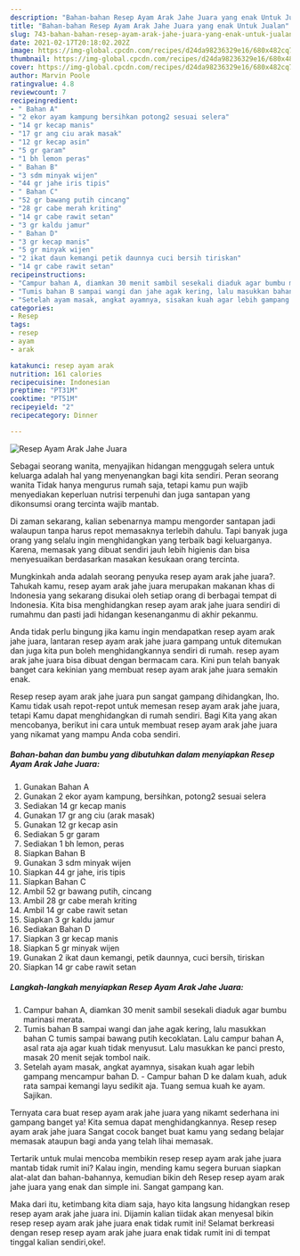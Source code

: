 ```yaml
---
description: "Bahan-bahan Resep Ayam Arak Jahe Juara yang enak Untuk Jualan"
title: "Bahan-bahan Resep Ayam Arak Jahe Juara yang enak Untuk Jualan"
slug: 743-bahan-bahan-resep-ayam-arak-jahe-juara-yang-enak-untuk-jualan
date: 2021-02-17T20:18:02.202Z
image: https://img-global.cpcdn.com/recipes/d24da98236329e16/680x482cq70/resep-ayam-arak-jahe-juara-foto-resep-utama.jpg
thumbnail: https://img-global.cpcdn.com/recipes/d24da98236329e16/680x482cq70/resep-ayam-arak-jahe-juara-foto-resep-utama.jpg
cover: https://img-global.cpcdn.com/recipes/d24da98236329e16/680x482cq70/resep-ayam-arak-jahe-juara-foto-resep-utama.jpg
author: Marvin Poole
ratingvalue: 4.8
reviewcount: 7
recipeingredient:
- " Bahan A"
- "2 ekor ayam kampung bersihkan potong2 sesuai selera"
- "14 gr kecap manis"
- "17 gr ang ciu arak masak"
- "12 gr kecap asin"
- "5 gr garam"
- "1 bh lemon peras"
- " Bahan B"
- "3 sdm minyak wijen"
- "44 gr jahe iris tipis"
- " Bahan C"
- "52 gr bawang putih cincang"
- "28 gr cabe merah kriting"
- "14 gr cabe rawit setan"
- "3 gr kaldu jamur"
- " Bahan D"
- "3 gr kecap manis"
- "5 gr minyak wijen"
- "2 ikat daun kemangi petik daunnya cuci bersih tiriskan"
- "14 gr cabe rawit setan"
recipeinstructions:
- "Campur bahan A, diamkan 30 menit sambil sesekali diaduk agar bumbu marinasi merata."
- "Tumis bahan B sampai wangi dan jahe agak kering, lalu masukkan bahan C tumis sampai bawang putih kecoklatan. Lalu campur bahan A, asal rata aja agar kuah tidak menyusut. Lalu masukkan ke panci presto, masak 20 menit sejak tombol naik."
- "Setelah ayam masak, angkat ayamnya, sisakan kuah agar lebih gampang mencampur bahan D. Campur bahan D ke dalam kuah, aduk rata sampai kemangi layu sedikit aja. Tuang semua kuah ke ayam. Sajikan."
categories:
- Resep
tags:
- resep
- ayam
- arak

katakunci: resep ayam arak 
nutrition: 161 calories
recipecuisine: Indonesian
preptime: "PT31M"
cooktime: "PT51M"
recipeyield: "2"
recipecategory: Dinner

---
```



![Resep Ayam Arak Jahe Juara](https://img-global.cpcdn.com/recipes/d24da98236329e16/680x482cq70/resep-ayam-arak-jahe-juara-foto-resep-utama.jpg)

Sebagai seorang wanita, menyajikan hidangan menggugah selera untuk keluarga adalah hal yang menyenangkan bagi kita sendiri. Peran seorang  wanita Tidak hanya mengurus rumah saja, tetapi kamu pun wajib menyediakan keperluan nutrisi terpenuhi dan juga santapan yang dikonsumsi orang tercinta wajib mantab.

Di zaman  sekarang, kalian sebenarnya mampu mengorder santapan jadi walaupun tanpa harus repot memasaknya terlebih dahulu. Tapi banyak juga orang yang selalu ingin menghidangkan yang terbaik bagi keluarganya. Karena, memasak yang dibuat sendiri jauh lebih higienis dan bisa menyesuaikan berdasarkan masakan kesukaan orang tercinta. 



Mungkinkah anda adalah seorang penyuka resep ayam arak jahe juara?. Tahukah kamu, resep ayam arak jahe juara merupakan makanan khas di Indonesia yang sekarang disukai oleh setiap orang di berbagai tempat di Indonesia. Kita bisa menghidangkan resep ayam arak jahe juara sendiri di rumahmu dan pasti jadi hidangan kesenanganmu di akhir pekanmu.

Anda tidak perlu bingung jika kamu ingin mendapatkan resep ayam arak jahe juara, lantaran resep ayam arak jahe juara gampang untuk ditemukan dan juga kita pun boleh menghidangkannya sendiri di rumah. resep ayam arak jahe juara bisa dibuat dengan bermacam cara. Kini pun telah banyak banget cara kekinian yang membuat resep ayam arak jahe juara semakin enak.

Resep resep ayam arak jahe juara pun sangat gampang dihidangkan, lho. Kamu tidak usah repot-repot untuk memesan resep ayam arak jahe juara, tetapi Kamu dapat menghidangkan di rumah sendiri. Bagi Kita yang akan mencobanya, berikut ini cara untuk membuat resep ayam arak jahe juara yang nikamat yang mampu Anda coba sendiri.

<!--inarticleads1-->

##### Bahan-bahan dan bumbu yang dibutuhkan dalam menyiapkan Resep Ayam Arak Jahe Juara:

1. Gunakan  Bahan A
1. Gunakan 2 ekor ayam kampung, bersihkan, potong2 sesuai selera
1. Sediakan 14 gr kecap manis
1. Gunakan 17 gr ang ciu (arak masak)
1. Gunakan 12 gr kecap asin
1. Sediakan 5 gr garam
1. Sediakan 1 bh lemon, peras
1. Siapkan  Bahan B
1. Gunakan 3 sdm minyak wijen
1. Siapkan 44 gr jahe, iris tipis
1. Siapkan  Bahan C
1. Ambil 52 gr bawang putih, cincang
1. Ambil 28 gr cabe merah kriting
1. Ambil 14 gr cabe rawit setan
1. Siapkan 3 gr kaldu jamur
1. Sediakan  Bahan D
1. Siapkan 3 gr kecap manis
1. Siapkan 5 gr minyak wijen
1. Gunakan 2 ikat daun kemangi, petik daunnya, cuci bersih, tiriskan
1. Siapkan 14 gr cabe rawit setan




<!--inarticleads2-->

##### Langkah-langkah menyiapkan Resep Ayam Arak Jahe Juara:

1. Campur bahan A, diamkan 30 menit sambil sesekali diaduk agar bumbu marinasi merata.
1. Tumis bahan B sampai wangi dan jahe agak kering, lalu masukkan bahan C tumis sampai bawang putih kecoklatan. Lalu campur bahan A, asal rata aja agar kuah tidak menyusut. Lalu masukkan ke panci presto, masak 20 menit sejak tombol naik.
1. Setelah ayam masak, angkat ayamnya, sisakan kuah agar lebih gampang mencampur bahan D. - Campur bahan D ke dalam kuah, aduk rata sampai kemangi layu sedikit aja. Tuang semua kuah ke ayam. Sajikan.




Ternyata cara buat resep ayam arak jahe juara yang nikamt sederhana ini gampang banget ya! Kita semua dapat menghidangkannya. Resep resep ayam arak jahe juara Sangat cocok banget buat kamu yang sedang belajar memasak ataupun bagi anda yang telah lihai memasak.

Tertarik untuk mulai mencoba membikin resep resep ayam arak jahe juara mantab tidak rumit ini? Kalau ingin, mending kamu segera buruan siapkan alat-alat dan bahan-bahannya, kemudian bikin deh Resep resep ayam arak jahe juara yang enak dan simple ini. Sangat gampang kan. 

Maka dari itu, ketimbang kita diam saja, hayo kita langsung hidangkan resep resep ayam arak jahe juara ini. Dijamin kalian tiidak akan menyesal bikin resep resep ayam arak jahe juara enak tidak rumit ini! Selamat berkreasi dengan resep resep ayam arak jahe juara enak tidak rumit ini di tempat tinggal kalian sendiri,oke!.

